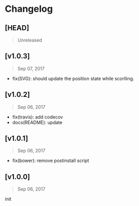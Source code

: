 # Changelog

## [HEAD]
> Unreleased

## [v1.0.3]
> Sep 07, 2017

* fix(SVG): should update the position state while scorlling.

## [v1.0.2]
> Sep 06, 2017

* fix(travis): add codecov
* docs(README): update

## [v1.0.1]
> Sep 06, 2017

* fix(bower): remove postinstall script

## [v1.0.0]
> Sep 06, 2017

init
